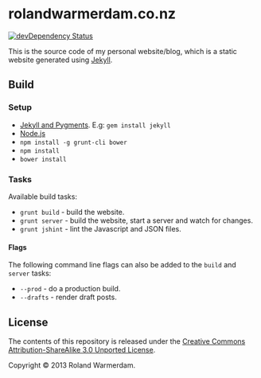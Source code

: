 rolandwarmerdam.co.nz
=====================

[![devDependency Status](https://david-dm.org/Rowno/rolandwarmerdam.co.nz/dev-status.png)](https://david-dm.org/Rowno/rolandwarmerdam.co.nz#info=devDependencies)

This is the source code of my personal website/blog, which is a static website generated using [Jekyll][].


Build
-----

### Setup ###

 * [Jekyll and Pygments][jekyll-install]. E.g: `gem install jekyll`
 * [Node.js][]
 * `npm install -g grunt-cli bower`
 * `npm install`
 * `bower install`

### Tasks ###

Available build tasks:

 * `grunt build` - build the website.
 * `grunt server` - build the website, start a server and watch for changes.
 * `grunt jshint` - lint the Javascript and JSON files.

#### Flags ####

The following command line flags can also be added to the `build` and `server` tasks:

 * `--prod` - do a production build.
 * `--drafts` - render draft posts.


License
-------
The contents of this repository is released under the [Creative Commons Attribution-ShareAlike 3.0 Unported License][license].

Copyright © 2013 Roland Warmerdam.


[jekyll]: https://github.com/mojombo/jekyll
[jekyll-install]: https://github.com/mojombo/jekyll/wiki/Install
[node.js]: http://nodejs.org/
[license]: http://creativecommons.org/licenses/by-sa/3.0/
